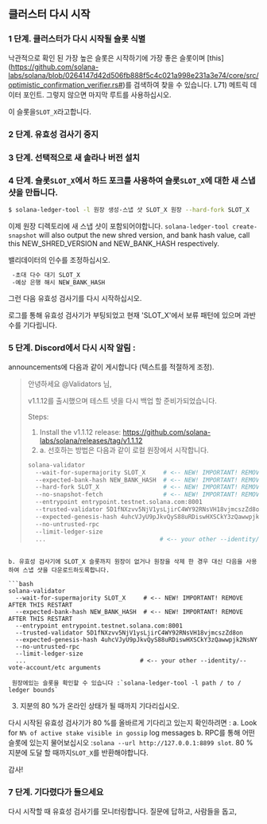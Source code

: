 ## 클러스터 다시 시작

### 1 단계. 클러스터가 다시 시작될 슬롯 식별

낙관적으로 확인 된 가장 높은 슬롯은 시작하기에 가장 좋은 슬롯이며 \[this\] (https://github.com/solana-labs/solana/blob/0264147d42d506fb888f5c4c021a998e231a3e74/core/src/optimistic_confirmation_verifier.rs#)를 검색하여 찾을 수 있습니다. L71) 메트릭 데이터 포인트. 그렇지 않으면 마지막 루트를 사용하십시오.

이 슬롯을`SLOT_X`라고합니다.

### 2 단계. 유효성 검사기 중지

### 3 단계. 선택적으로 새 솔라나 버전 설치

### 4 단계. 슬롯`SLOT_X`에서 하드 포크를 사용하여 슬롯`SLOT_X`에 대한 새 스냅 샷을 만듭니다.

```bash
$ solana-ledger-tool -l 원장 생성-스냅 샷 SLOT_X 원장 --hard-fork SLOT_X
```

이제 원장 디렉토리에 새 스냅 샷이 포함되어야합니다. `solana-ledger-tool create-snapshot` will also output the new shred version, and bank hash value, call this NEW_SHRED_VERSION and NEW_BANK_HASH respectively.

밸리데이터의 인수를 조정하십시오.

```bash
 -초대 다수 대기 SLOT_X
 -예상 은행 해시 NEW_BANK_HASH
```

그런 다음 유효성 검사기를 다시 시작하십시오.

로그를 통해 유효성 검사기가 부팅되었고 현재 'SLOT_X'에서 보류 패턴에 있으며 과반수를 기다립니다.

### 5 단계. Discord에서 다시 시작 알림 :

announcements에 다음과 같이 게시합니다 (텍스트를 적절하게 조정).

> 안녕하세요 @Validators 님,
>
> v1.1.12를 출시했으며 테스트 넷을 다시 백업 할 준비가되었습니다.
>
> Steps:
>
> 1. Install the v1.1.12 release: https://github.com/solana-labs/solana/releases/tag/v1.1.12
> 2. a. 선호하는 방법은 다음과 같이 로컬 원장에서 시작합니다.
>
> ```bash
> solana-validator
>   --wait-for-supermajority SLOT_X     # <-- NEW! IMPORTANT! REMOVE AFTER THIS RESTART
>   --expected-bank-hash NEW_BANK_HASH  # <-- NEW! IMPORTANT! REMOVE AFTER THIS RESTART
>   --hard-fork SLOT_X                  # <-- NEW! IMPORTANT! REMOVE AFTER THIS RESTART
>   --no-snapshot-fetch                 # <-- NEW! IMPORTANT! REMOVE AFTER THIS RESTART
>   --entrypoint entrypoint.testnet.solana.com:8001
>   --trusted-validator 5D1fNXzvv5NjV1ysLjirC4WY92RNsVH18vjmcszZd8on
>   --expected-genesis-hash 4uhcVJyU9pJkvQyS88uRDiswHXSCkY3zQawwpjk2NsNY
>   --no-untrusted-rpc
>   --limit-ledger-size
>   ...                                # <-- your other --identity/--vote-account/etc arguments
> ```

````

b. 유효성 검사기에 SLOT_X 슬롯까지 원장이 없거나 원장을 삭제 한 경우 대신 다음을 사용하여 스냅 샷을 다운로드하도록합니다.

```bash
solana-validator
  --wait-for-supermajority SLOT_X     # <-- NEW! IMPORTANT! REMOVE AFTER THIS RESTART
  --expected-bank-hash NEW_BANK_HASH  # <-- NEW! IMPORTANT! REMOVE AFTER THIS RESTART
  --entrypoint entrypoint.testnet.solana.com:8001
  --trusted-validator 5D1fNXzvv5NjV1ysLjirC4WY92RNsVH18vjmcszZd8on
  --expected-genesis-hash 4uhcVJyU9pJkvQyS88uRDiswHXSCkY3zQawwpjk2NsNY
  --no-untrusted-rpc
  --limit-ledger-size
  ...                                # <-- your other --identity/--vote-account/etc arguments
````

     원장에있는 슬롯을 확인할 수 있습니다 :`solana-ledger-tool -l path / to / ledger bounds`

3. 지분의 80 %가 온라인 상태가 될 때까지 기다리십시오.

다시 시작된 유효성 검사기가 80 %를 올바르게 기다리고 있는지 확인하려면 : a. Look for `N% of active stake visible in gossip` log messages b. RPC를 통해 어떤 슬롯에 있는지 물어보십시오 :`solana --url http://127.0.0.1:8899 slot`. 80 % 지분에 도달 할 때까지`SLOT_X`를 반환해야합니다.

감사!

### 7 단계. 기다렸다가 들으세요

다시 시작할 때 유효성 검사기를 모니터링합니다. 질문에 답하고, 사람들을 돕고,
